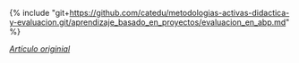 {% include "git+https://github.com/catedu/metodologias-activas-didactica-y-evaluacion.git/aprendizaje_basado_en_proyectos/evaluacion_en_abp.md" %}

[_Artículo originial_](https://catedu.gitbooks.io/metodologias-activas-didactica-y-evaluacion/content/aprendizaje_basado_en_proyectos/evaluacion_en_abp.html)